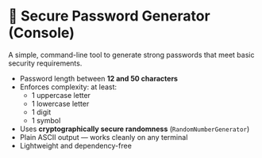 
# 🔐 Secure Password Generator (Console)

A simple, command-line tool to generate strong passwords that meet basic security requirements.

- Password length between **12 and 50 characters**
- Enforces complexity: at least:
  - 1 uppercase letter
  - 1 lowercase letter
  - 1 digit
  - 1 symbol
- Uses **cryptographically secure randomness** (`RandomNumberGenerator`)
- Plain ASCII output — works cleanly on any terminal
- Lightweight and dependency-free

